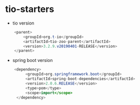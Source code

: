 # tio-starters

* tio version 
``` java
    <parent>
        <groupId>org.t-io</groupId>
        <artifactId>tio-zoo-parent</artifactId>
        <version>3.2.9.v20190401-RELEASE</version>
    </parent>
```

* spring boot version
``` java
    <dependency>
         <groupId>org.springframework.boot</groupId>
         <artifactId>spring-boot-dependencies</artifactId>
         <version>2.0.6.RELEASE</version>
         <type>pom</type>
         <scope>import</scope>
     </dependency>
```
